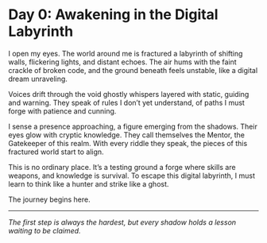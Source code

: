 # Day 0: Awakening in the Digital Labyrinth

I open my eyes. The world around me is fractured a labyrinth of shifting walls, flickering lights, and distant echoes. The air hums with the faint crackle of broken code, and the ground beneath feels unstable, like a digital dream unraveling.

Voices drift through the void ghostly whispers layered with static, guiding and warning. They speak of rules I don’t yet understand, of paths I must forge with patience and cunning. 

I sense a presence approaching, a figure emerging from the shadows. Their eyes glow with cryptic knowledge. They call themselves the Mentor, the Gatekeeper of this realm. With every riddle they speak, the pieces of this fractured world start to align.

This is no ordinary place. It’s a testing ground a forge where skills are weapons, and knowledge is survival. To escape this digital labyrinth, I must learn to think like a hunter and strike like a ghost.

The journey begins here.

---

*The first step is always the hardest, but every shadow holds a lesson waiting to be claimed.*
